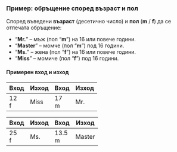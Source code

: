 ### Пример: обръщение според възраст и пол

Според въведени **възраст** (десетично число) и **пол** (**m** / **f**) да се отпечата обръщение:
* “**Mr.**” – мъж (пол “**m**”) на 16 или повече години.
* “**Master**” – момче (пол “**m**”) под 16 години.
* “**Ms.**” – жена (пол “**f**”) на 16 или повече години.
* “**Miss**” – момиче (пол “**f**”) под 16 години.

#### Примерен вход и изход

|Вход|Изход|Вход|Изход|
|----|----|----|----|
|12<br>f|Miss|17<br>m|Mr.|

|Вход|Изход|Вход|Изход|
|----|----|----|----|
|25<br>f|Ms.|13.5<br>m|Master|